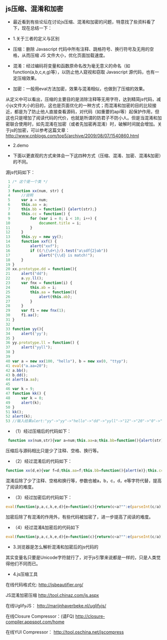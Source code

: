 ## js压缩、混淆和加密
* 最近看到有些论坛在讨论js压缩、混淆和加密的问题，特意找了些资料看了下，现在总结一下：

* 1.关于三者的定义与区别

* 压缩：删除 Javascript 代码中所有注释、跳格符号、换行符号及无用的空格，从而压缩 JS 文件大小，优化页面加载速度。

* 混淆：经过编码将变量和函数原命名改为毫无意义的命名（如function(a,b,c,e,g)等），以防止他人窥视和窃取 Javascript 源代码，也有一定压缩效果。

* 加密：一般用eval方法加密，效果与混淆相似，也做到了压缩的效果。  

 从定义中可以看出，压缩的主要目的是消除注释等无用字符，达到精简js代码，减小js文件大小的目的，这也是页面优化的一种方式；而混淆和加密的目的比较接近，都是为了防止他人直接查看源码，对代码（如重要的api等）起保护作用，但这也只是增加了阅读代码的代价，也就是所谓的防君子不防小人。但是当混淆和加密联合使用时，如先混淆在加密（或者先加密再混淆）时，破解时间就会增加。关于js的加密，可以参考这篇文章：http://www.cnblogs.com/top5/archive/2009/08/07/1540860.html

* 2.demo

* 下面以更直观的方式来体会一下这四种方式（压缩、混淆、加密、混淆&加密）的不同。

源js代码如下：

```js
 1 /* 这个是一个类 */
 2 
 3 function xx(num, str) {
 4     //说明
 5     var a = num;
 6     this.aa = a;
 7     this.bb = function() {alert(str);}
 8     this.cc = function() {
 9         for (var i = 0; i < 10; i++) {
10             document.title = i;
11         }
12     }
13     this.yy = new yy();
14     function xxf() {
15         alert("xxf");
16         if ((/\{\d+\}/).test("a\sdf{2}ab"))
17             alert("{\\d} is match!");
18     }
19 }
20 xx.prototype.dd = function(){
21     alert("dd");
22     a.yy.ll();
23     var fnx = function(i) {
24         this.ab = i;
25         this.aa = function(){
26             alert(this.ab);
27         }
28     }
29     var f1 = new fnx(1);
30     f1.aa();
31 }
32 
33 function yy(){
34     alert('yy');
35 }
36 yy.prototype.ll = function() {
37     alert("yyll");
38 }
39 
40 var a = new xx(100, "hello"), b = new xx(0, "ttyp");
41 eval("a.aa=20");
42 a.bb();
43 b.dd();
44 alert(a.aa);
45 
46 var k = 9;
47 function kk() {
48     var k = 0;
49     alert(k);
50 }
51 kk();
52 alert(k);
53 //输入结果alert:"yy"->"yy"->"hello"->"dd"->"yyll"->"12"->"20"->"0"->"9"

```
* （1）经过压缩后的代码如下：

```js
 function xx(num,str){var a=num;this.aa=a;this.bb=function(){alert(str)};this.cc=function(){for(var i=0;i<10;i++){document.title=i}};this.yy=new yy();function xxf(){alert("xxf");if((/\{\d+\}/).test("a\sdf{2}ab"))alert("{\\d} is match!")}};xx.prototype.dd=function(){alert("dd");a.yy.ll();var fnx=function(i){this.ab=i;this.aa=function(){alert(this.ab)}};var f1=new fnx(1);f1.aa()};function yy(){alert('yy')};yy.prototype.ll=function(){alert("yyll")};var a=new xx(100,"hello"),b=new xx(0,"ttyp");eval("a.aa=20");a.bb();b.dd();alert(a.aa);var k=9;function kk(){var k=0;alert(k)};kk();alert(k);
 ```
 
压缩后与源码相比只是少了注释、空格、换行等。

* （2）经过混淆后的代码如下：

```js 
function xx(d,e){var f=d;this.aa=f;this.bb=function(){alert(e)};this.cc=function(){for(var g=0;g<10;g++){document.title=g}};this.yy=new yy();function xxf(){alert("xxf");if((/\{\d+\}/).test("a\sdf{2}ab"))alert("{\\d} is match!")}};xx.prototype.dd=function(){alert("dd");a.yy.ll();var fnx=function(e){this.ab=e;this.aa=function(){alert(this.ab)}};var d=new fnx(1);d.aa()};function yy(){alert('yy')};yy.prototype.ll=function(){alert("yyll")};var a=new xx(100,"hello"),b=new xx(0,"ttyp");eval("a.aa=20");a.bb();b.dd();alert(a.aa);var c=9;function kk(){var d=0;alert(d)};kk();alert(c);
```

混淆后除了少了注释、空格和换行等，参数也被a，b，c，d，e等字符代替，提高了阅读的难度。

* （3）经过加密后的代码如下：

```js
eval(function(p,a,c,k,e,d){e=function(c){return(c<a?"":e(parseInt(c/a)))+((c=c%a)>35?String.fromCharCode(c+29):c.toString(36))};if(!''.replace(/^/,String)){while(c--)d[e(c)]=k[c]||e(c);k=[function(e){return d[e]}];e=function(){return'\\w+'};c=1;};while(c--)if(k[c])p=p.replace(new RegExp('\\b'+e(c)+'\\b','g'),k[c]);return p;}('3 e(o,l){5 a=o;6.8=a;6.p=3(){4(l)};6.B=3(){A(5 i=0;i<y;i++){x.z=i}};6.7=c 7();3 j(){4("j");t((/\\{\\d+\\}/).s("a\\u{2}g"))4("{\\\\d} w v!")}};e.r.f=3(){4("f");a.7.h();5 n=3(i){6.g=i;6.8=3(){4(6.g)}};5 m=c n(1);m.8()};3 7(){4(\'7\')};7.r.h=3(){4("D")};5 a=c e(F,"H"),b=c e(0,"G");E("a.8=C");a.p();b.f();4(a.8);5 k=9;3 q(){5 k=0;4(k)};q();4(k);',44,44,'|||function|alert|var|this|yy|aa||||new||xx|dd|ab|ll||xxf||str|f1|fnx|num|bb|kk|prototype|test|if|sdf|match|is|document|10|title|for|cc|20|yyll|eval|100|ttyp|hello'.split('|'),0,{}))
```

加密后除了有混淆的作用外，有些代码被加密了，进一步提高了阅读的难度。

* （4）经过混淆&加密后的代码如下

```js
eval(function(p,a,c,k,e,d){e=function(c){return(c<a?"":e(parseInt(c/a)))+((c=c%a)>35?String.fromCharCode(c+29):c.toString(36))};if(!''.replace(/^/,String)){while(c--)d[e(c)]=k[c]||e(c);k=[function(e){return d[e]}];e=function(){return'\\w+'};c=1;};while(c--)if(k[c])p=p.replace(new RegExp('\\b'+e(c)+'\\b','g'),k[c]);return p;}('4 i(d,e){5 f=d;6.8=f;6.p=4(){3(e)};6.s=4(){t(5 g=0;g<y;g++){G.F=g}};6.7=h 7();4 l(){3("l");x((/\\{\\d+\\}/).v("a\\u{2}j"))3("{\\\\d} w r!")}};i.o.k=4(){3("k");a.7.m();5 n=4(e){6.j=e;6.8=4(){3(6.j)}};5 d=h n(1);d.8()};4 7(){3(\'7\')};7.o.m=4(){3("E")};5 a=h i(A,"z"),b=h i(0,"B");D("a.8=C");a.p();b.k();3(a.8);5 c=9;4 q(){5 d=0;3(d)};q();3(c);',43,43,'|||alert|function|var|this|yy|aa|||||||||new|xx|ab|dd|xxf|ll|fnx|prototype|bb|kk|match|cc|for|sdf|test|is|if|10|hello|100|ttyp|20|eval|yyll|title|document'.split('|'),0,{}))
```

* 3.浏览器是怎么解析混淆和加密后的js代码的

其实变量名只要是Unicode字符就行了，对于js引擎来说都是一样的，只是人类觉得他们不同而已。

* 4.js压缩工具  

在线代码格式化:
http://jsbeautifier.org/

JS混淆加密压缩 
http://tool.chinaz.com/js.aspx

在线UglifyJS：
http://marijnhaverbeke.nl/uglifyjs/

在线Closure Compressor：(请FQ)
http://closure-compiler.appspot.com/home

在线YUI Compressor：
http://tool.oschina.net/jscompress
